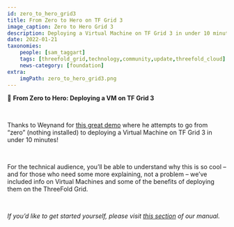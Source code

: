 ```yaml
---
id: zero_to_hero_grid3
title: From Zero to Hero on TF Grid 3
image_caption: Zero to Hero Grid 3
description: Deploying a Virtual Machine on TF Grid 3 in under 10 minutes!
date: 2022-01-21
taxonomies:
    people: [sam_taggart]
    tags: [threefold_grid,technology,community,update,threefold_cloud]
    news-category: [foundation]
extra:
    imgPath: zero_to_hero_grid3.png
---
```


🦸 **From Zero to Hero: Deploying a VM on TF Grid 3**

<br/>

Thanks to Weynand for [this great demo](https://forum.threefold.io/t/from-zero-to-hero-deploying-a-virtual-machine-on-tf-grid-3-in-under-10-minutes/1803) where he attempts to go from “zero” (nothing installed) to deploying a Virtual Machine on TF Grid 3 in under 10 minutes!

<br/>

For the technical audience, you’ll be able to understand why this is so cool – and for those who need some more explaining, not a problem – we’ve included info on Virtual Machines and some of the benefits of deploying them on the ThreeFold Grid.

<br/>

*If you’d like to get started yourself, please visit [this section](https://library.threefold.me/info/manual/#/getstarted/manual__tfgrid3_getstarted) of our manual.*